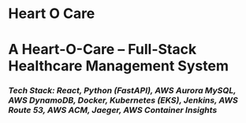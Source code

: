 # Heart O Care 

<h1>A Heart-O-Care – Full-Stack Healthcare Management System</h1>
<break></break>

<h3><I>Tech Stack: React, Python (FastAPI), AWS Aurora MySQL, AWS DynamoDB, Docker, Kubernetes (EKS), Jenkins, AWS Route 53, AWS ACM, Jaeger, AWS Container Insights</I></h3>

